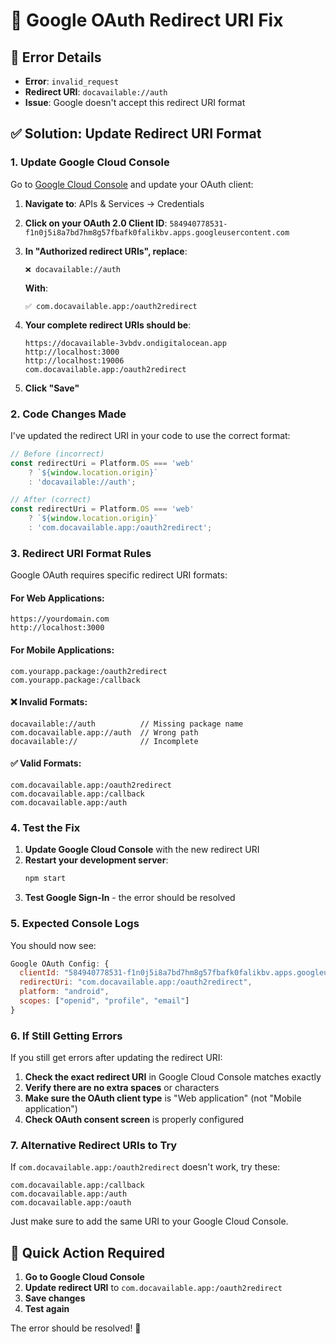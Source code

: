 # 🔧 Google OAuth Redirect URI Fix

## 🚨 **Error Details**
- **Error**: `invalid_request`
- **Redirect URI**: `docavailable://auth`
- **Issue**: Google doesn't accept this redirect URI format

## ✅ **Solution: Update Redirect URI Format**

### **1. Update Google Cloud Console**

Go to [Google Cloud Console](https://console.cloud.google.com/) and update your OAuth client:

1. **Navigate to**: APIs & Services → Credentials
2. **Click on your OAuth 2.0 Client ID**: `584940778531-f1n0j5i8a7bd7hm8g57fbafk0falikbv.apps.googleusercontent.com`
3. **In "Authorized redirect URIs", replace**:
   ```
   ❌ docavailable://auth
   ```
   **With**:
   ```
   ✅ com.docavailable.app:/oauth2redirect
   ```

4. **Your complete redirect URIs should be**:
   ```
   https://docavailable-3vbdv.ondigitalocean.app
   http://localhost:3000
   http://localhost:19006
   com.docavailable.app:/oauth2redirect
   ```

5. **Click "Save"**

### **2. Code Changes Made**

I've updated the redirect URI in your code to use the correct format:

```typescript
// Before (incorrect)
const redirectUri = Platform.OS === 'web' 
    ? `${window.location.origin}` 
    : 'docavailable://auth';

// After (correct)
const redirectUri = Platform.OS === 'web' 
    ? `${window.location.origin}` 
    : 'com.docavailable.app:/oauth2redirect';
```

### **3. Redirect URI Format Rules**

Google OAuth requires specific redirect URI formats:

#### **For Web Applications**:
```
https://yourdomain.com
http://localhost:3000
```

#### **For Mobile Applications**:
```
com.yourapp.package:/oauth2redirect
com.yourapp.package:/callback
```

#### **❌ Invalid Formats**:
```
docavailable://auth          // Missing package name
com.docavailable.app://auth  // Wrong path
docavailable://              // Incomplete
```

#### **✅ Valid Formats**:
```
com.docavailable.app:/oauth2redirect
com.docavailable.app:/callback
com.docavailable.app:/auth
```

### **4. Test the Fix**

1. **Update Google Cloud Console** with the new redirect URI
2. **Restart your development server**:
   ```bash
   npm start
   ```
3. **Test Google Sign-In** - the error should be resolved

### **5. Expected Console Logs**

You should now see:
```javascript
Google OAuth Config: {
  clientId: "584940778531-f1n0j5i8a7bd7hm8g57fbafk0falikbv.apps.googleusercontent.com",
  redirectUri: "com.docavailable.app:/oauth2redirect",
  platform: "android",
  scopes: ["openid", "profile", "email"]
}
```

### **6. If Still Getting Errors**

If you still get errors after updating the redirect URI:

1. **Check the exact redirect URI** in Google Cloud Console matches exactly
2. **Verify there are no extra spaces** or characters
3. **Make sure the OAuth client type** is "Web application" (not "Mobile application")
4. **Check OAuth consent screen** is properly configured

### **7. Alternative Redirect URIs to Try**

If `com.docavailable.app:/oauth2redirect` doesn't work, try these:

```
com.docavailable.app:/callback
com.docavailable.app:/auth
com.docavailable.app:/oauth
```

Just make sure to add the same URI to your Google Cloud Console.

## 🎯 **Quick Action Required**

1. **Go to Google Cloud Console**
2. **Update redirect URI** to `com.docavailable.app:/oauth2redirect`
3. **Save changes**
4. **Test again**

The error should be resolved! 🚀

